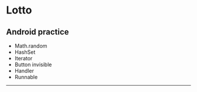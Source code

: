 Lotto
=
Android practice
-
* Math.random
* HashSet
* Iterator
* Button invisible
* Handler
* Runnable


---


